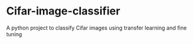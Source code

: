 # Cifar-image-classifier
A python project to classify Cifar images using transfer learning and fine tuning
